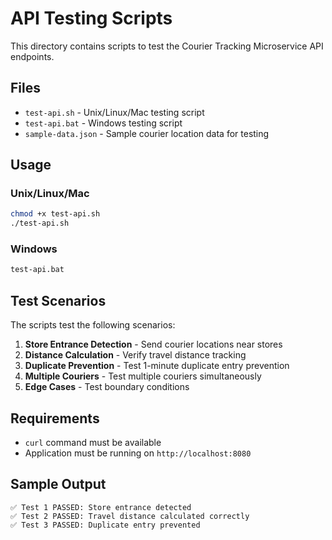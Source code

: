 # API Testing Scripts

This directory contains scripts to test the Courier Tracking Microservice API endpoints.

## Files

- `test-api.sh` - Unix/Linux/Mac testing script
- `test-api.bat` - Windows testing script
- `sample-data.json` - Sample courier location data for testing

## Usage

### Unix/Linux/Mac

```bash
chmod +x test-api.sh
./test-api.sh
```

### Windows

```cmd
test-api.bat
```

## Test Scenarios

The scripts test the following scenarios:

1. **Store Entrance Detection** - Send courier locations near stores
2. **Distance Calculation** - Verify travel distance tracking
3. **Duplicate Prevention** - Test 1-minute duplicate entry prevention
4. **Multiple Couriers** - Test multiple couriers simultaneously
5. **Edge Cases** - Test boundary conditions

## Requirements

- `curl` command must be available
- Application must be running on `http://localhost:8080`

## Sample Output

```
✅ Test 1 PASSED: Store entrance detected
✅ Test 2 PASSED: Travel distance calculated correctly
✅ Test 3 PASSED: Duplicate entry prevented
```
